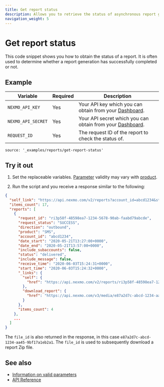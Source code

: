 ```yaml
---
title: Get report status
description: Allows you to retrieve the status of asynchronous report generation.
navigation_weight: 5
---
```


# Get report status

This code snippet shows you how to obtain the status of a report. It is often used to determine whether a report generation has successfully completed or not.

## Example

Variable | Required | Description
----|----|----
`NEXMO_API_KEY` | Yes | Your API key which you can obtain from your [Dashboard](https://dashboard.nexmo.com/sign-in).
`NEXMO_API_SECRET` | Yes | Your API secret which you can obtain from your [Dashboard](https://dashboard.nexmo.com/sign-in).
`REQUEST_ID` | Yes | The request ID of the report to check the status of.

```code_snippets
source: '_examples/reports/get-report-status'
```

## Try it out

1. Set the replaceable variables. [Parameter](/reports/code-snippets/before-you-begin#parameters) validity may vary with [product](/reports/code-snippets/before-you-begin#product).

2. Run the script and you receive a response similar to the following:

```json
{
  "self_link": "https://api.nexmo.com/v2/reports?account_id=abcd1234&status=SUCCESS",
  "items_count": 17,
  "reports": [
    {
      "request_id": "ri3p58f-48598ea7-1234-5678-90ab-faabd79abcde",
      "request_status": "SUCCESS",
      "direction": "outbound",
      "product": "SMS",
      "account_id": "abcd1234",
      "date_start": "2020-05-21T13:27:00+0000",
      "date_end": "2020-05-21T13:57:00+0000",
      "include_subaccounts": false,
      "status": "delivered",
      "include_message": false,
      "receive_time": "2020-06-03T15:24:31+0000",
      "start_time": "2020-06-03T15:24:32+0000",
      "_links": {
        "self": {
          "href": "https://api.nexmo.com/v2/reports/ri3p58f-48598ea7-1234-5678-90ab-faabd79abcde"
        },
        "download_report": {
          "href": "https://api.nexmo.com/v3/media/e87a2d7c-abcd-1234-aa45-9bf17a1eb2a1"
        }
      },
      "items_count": 4
    },
    ...
  ]
}
```

The `file_id` is also returned in the response, in this case `e87a2d7c-abcd-1234-aa45-9bf17a1eb2a1`. The `file_id` is used to subsequently download a report Zip file.

## See also

* [Information on valid parameters](/reports/code-snippets/before-you-begin#parameters)
* [API Reference](/api/reports)

